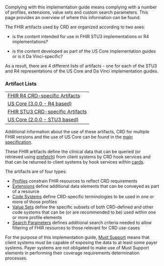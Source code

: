 Complying with this implementation guide means complying with a number of profiles, extensions, value sets and custom search parameters.  This page provides an overview of where this information can be found.

The FHIR artifacts used by CRD are organized according to two axes: 

* is the content intended for use in FHIR STU3 implementations or R4 implementations?

* is the content developed as part of the US Core implementation guides or is it Da Vinci-specific?

As a result, there are 4 different lists of artifacts - one for each of the STU3 and R4 representations of the US Core and Da Vinci implementation guides.

### Artifact Lists
<table>
  <tr>
    <td><a href="artifacts.html">FHIR R4 CRD-specific Artifacts</a></td>
  </tr>
  <tr>
    <td><a href="http://hl7.org/fhir/us/core/STU3">US Core (3.0.0 - R4 based)</a></td>
  </tr>
  <tr>
    <td><a href="STU3/artifacts.html">FHIR STU3 CRD-specific Artifacts</a></td>
  </tr>
  <tr>
    <td><a href="http://hl7.org/fhir/us/core/STU2">US Core (2.0.0 - STU3 based)</a></td>
  </tr>
</table>

Additional information about the use of these artifacts, CRD for multiple FHIR versions and the use of US Core can be found in the [main specification](hooks.html#profiles).


These FHIR artifacts define the clinical data that can be queried (or retrieved using [prefetch](hooks.html#prefetch)) from client systems by CRD hook services and that can be returned to client systems by hook services within [cards](hooks.html#cards).

The artifacts are of four types:

* [Profiles]({{site.data.fhir.path}}profiling.html) constrain FHIR resources to reflect CRD requirements
* [Extensions]({{site.data.fhir.path}}extensibility.html) define additional data elements that can be conveyed as part of a resource
* [Code Systems]({{site.data.fhir.path}}codesystem.html) define CRD-specific terminologies to be used in one or more of those profiles
* [Value Sets]({{site.data.fhir.path}}valueset.html) define the specific subsets of both CRD-defined and other code systems that can be (or are recommended to be) used within one or more profile elements
* [Search Parameters]({{site.data.fhir.path}}searchparameter.html) defines additional search criteria needed to allow filtering of FHIR resources to those relevant for CRD use-cases


For the purpose of this implementation guide, [Must Support]({{site.data.fhir.path}}profiling.html#mustsupport) means that client systems must be capable of exposing the data to at least some payer systems.  Payer systems are not obligated to make use of Must Support elements in performing their coverage requirements determination processes.

<!-- Todo: examples, capabilitystatement, TestScenario? -->